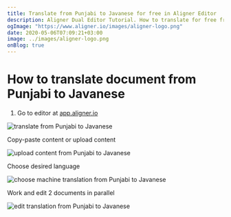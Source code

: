 ```yaml
---
title: Translate from Punjabi to Javanese for free in Aligner Editor
description: Aligner Dual Editor Tutorial. How to translate for free from Punjabi to Javanese. Aligner is multilingual document management platform. 
ogImage: "https://www.aligner.io/images/aligner-logo.png"
date: 2020-05-06T07:09:21+03:00
image: ../images/aligner-logo.png
onBlog: true
---
```


# How to translate document from Punjabi to Javanese

1. Go to editor at [app.aligner.io](https://app.aligner.io "Aligner App web page")

![translate from Punjabi to Javanese](../aligner-blank-editor.png "translate from Punjabi to Javanese")

Copy-paste content or upload content

![upload content from Punjabi to Javanese](../aligner-uploaded-document.png "upload content from Punjabi to Javanese")

Choose desired language

![choose machine translation from Punjabi to Javanese](../aligner-language-dropdown.png "choose machine translation from Punjabi to Javanese")

Work and edit 2 documents in parallel

![edit translation from Punjabi to Javanese](../aligner-double-sitded-editor.png "edit translation from Punjabi to Javanese")

